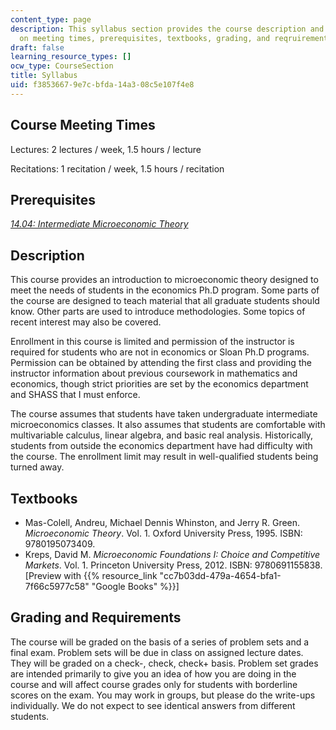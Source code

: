 ```yaml
---
content_type: page
description: This syllabus section provides the course description and information
  on meeting times, prerequisites, textbooks, grading, and reqruirements.
draft: false
learning_resource_types: []
ocw_type: CourseSection
title: Syllabus
uid: f3853667-9e7c-bfda-14a3-08c5e107f4e8
---
```

## Course Meeting Times

Lectures: 2 lectures / week, 1.5 hours / lecture

Recitations: 1 recitation / week, 1.5 hours / recitation

## Prerequisites

[*14.04: Intermediate Microeconomic Theory*](/courses/14-04-intermediate-microeconomic-theory-fall-2020/)

## Description

This course provides an introduction to microeconomic theory designed to meet the needs of students in the economics Ph.D program. Some parts of the course are designed to teach material that all graduate students should know. Other parts are used to introduce methodologies. Some topics of recent interest may also be covered.

Enrollment in this course is limited and permission of the instructor is required for students who are not in economics or Sloan Ph.D programs. Permission can be obtained by attending the first class and providing the instructor information about previous coursework in mathematics and economics, though strict priorities are set by the economics department and SHASS that I must enforce.

The course assumes that students have taken undergraduate intermediate microeconomics classes. It also assumes that students are comfortable with multivariable calculus, linear algebra, and basic real analysis. Historically, students from outside the economics department have had difficulty with the course. The enrollment limit may result in well-qualified students being turned away.

## Textbooks

- Mas-Colell, Andreu, Michael Dennis Whinston, and Jerry R. Green. *Microeconomic Theory*. Vol. 1. Oxford University Press, 1995. ISBN: 9780195073409.
- Kreps, David M. *Microeconomic Foundations I: Choice and Competitive Markets*. Vol. 1. Princeton University Press, 2012. ISBN: 9780691155838. \[Preview with {{% resource_link "cc7b03dd-479a-4654-bfa1-7f66c5977c58" "Google Books" %}}\]

## Grading and Requirements

The course will be graded on the basis of a series of problem sets and a final exam. Problem sets will be due in class on assigned lecture dates. They will be graded on a check-, check, check+ basis. Problem set grades are intended primarily to give you an idea of how you are doing in the course and will affect course grades only for students with borderline scores on the exam. You may work in groups, but please do the write-ups individually. We do not expect to see identical answers from different students.
